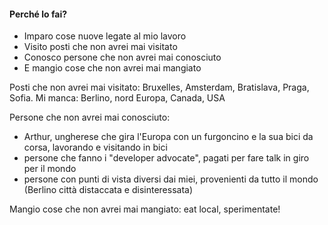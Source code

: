 #### Perché lo fai?

<ul>
    <li>
        Imparo cose nuove legate al mio lavoro
    </li>
    <li class="fragment">
        Visito posti che non avrei mai visitato
    </li>
    <li class="fragment">
        Conosco persone che non avrei mai conosciuto
    </li>
    <li class="fragment">
        E mangio cose che non avrei mai mangiato
    </li>
</ul>


<aside class="notes">

Posti che non avrei mai visitato: Bruxelles, Amsterdam, Bratislava, Praga, Sofia.
Mi manca: Berlino, nord Europa, Canada, USA

Persone che non avrei mai conosciuto:
- Arthur, ungherese che gira l'Europa con un furgoncino e la sua bici da corsa, lavorando e visitando in bici
- persone che fanno i "developer advocate", pagati per fare talk in giro per il mondo
- persone con punti di vista diversi dai miei, provenienti da tutto il mondo (Berlino città distaccata e disinteressata)

Mangio cose che non avrei mai mangiato: eat local, sperimentate!

</aside>
